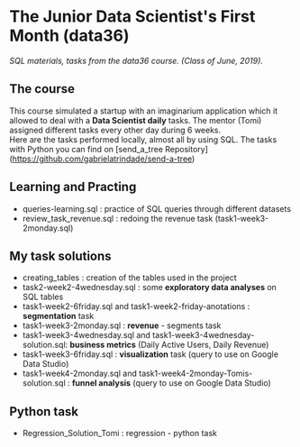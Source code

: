 # The Junior Data Scientist's First Month (data36)

*SQL materials, tasks from the data36 course. (Class of June, 2019).*

## The course
This course simulated a startup with an imaginarium application which it allowed to deal with a **Data Scientist daily** tasks.
The mentor (Tomi) assigned different tasks every other day during 6 weeks. <br>
Here are the tasks performed locally, almost all by using SQL. The tasks with Python you can find on [send_a_tree Repository] (https://github.com/gabrielatrindade/send-a-tree)

## Learning and Practing
- queries-learning.sql : practice of SQL queries through different datasets
- review_task_revenue.sql	: redoing the revenue task (task1-week3-2monday.sql)

## My task solutions
- creating_tables : creation of the tables used in the project
- task2-week2-4wednesday.sql : some **exploratory data analyses** on SQL tables
- task1-week2-6friday.sql and task1-week2-friday-anotations	: **segmentation** task
- task1-week3-2monday.sql	: **revenue** - segments task
- task1-week3-4wednesday.sql and task1-week3-4wednesday-solution.sql: **business metrics** (Daily Active Users, Daily Revenue)
- task1-week3-6friday.sql	: **visualization** task (query to use on Google Data Studio)
- task1-week4-2monday.sql and task1-week4-2monday-Tomis-solution.sql : **funnel analysis** (query to use on Google Data Studio)

## Python task
- Regression_Solution_Tomi : regression - python task
